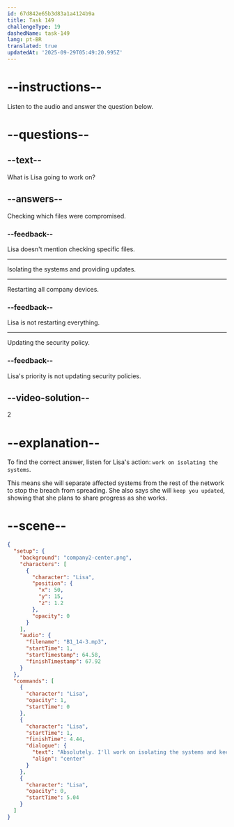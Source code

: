 ```yaml
---
id: 67d842e65b3d83a1a4124b9a
title: Task 149
challengeType: 19
dashedName: task-149
lang: pt-BR
translated: true
updatedAt: '2025-09-29T05:49:20.995Z'
---
```


<!-- (audio) Lisa: Absolutely. I'll work on isolating the systems and keep you updated. -->

# --instructions--

Listen to the audio and answer the question below.

# --questions--

## --text--

What is Lisa going to work on?

## --answers--

Checking which files were compromised.

### --feedback--

Lisa doesn't mention checking specific files.

---

Isolating the systems and providing updates.

---

Restarting all company devices.

### --feedback--

Lisa is not restarting everything.

---

Updating the security policy.

### --feedback--

Lisa's priority is not updating security policies.

## --video-solution--

2

# --explanation--

To find the correct answer, listen for Lisa's action: `work on isolating the systems`.  

This means she will separate affected systems from the rest of the network to stop the breach from spreading. She also says she will `keep you updated`, showing that she plans to share progress as she works.

# --scene--

```json
{
  "setup": {
    "background": "company2-center.png",
    "characters": [
      {
        "character": "Lisa",
        "position": {
          "x": 50,
          "y": 15,
          "z": 1.2
        },
        "opacity": 0
      }
    ],
    "audio": {
      "filename": "B1_14-3.mp3",
      "startTime": 1,
      "startTimestamp": 64.58,
      "finishTimestamp": 67.92
    }
  },
  "commands": [
    {
      "character": "Lisa",
      "opacity": 1,
      "startTime": 0
    },
    {
      "character": "Lisa",
      "startTime": 1,
      "finishTime": 4.44,
      "dialogue": {
        "text": "Absolutely. I'll work on isolating the systems and keep you updated.",
        "align": "center"
      }
    },
    {
      "character": "Lisa",
      "opacity": 0,
      "startTime": 5.04
    }
  ]
}
```
